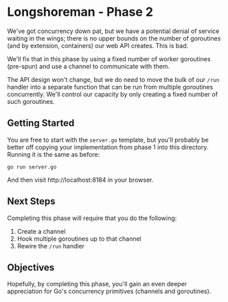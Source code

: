 Longshoreman - Phase 2
======================

We've got concurrency down pat, but we have a potential denial of
service waiting in the wings; there is no upper bounds on the
number of goroutines (and by extension, containers) our web API
creates.  This is bad.

We'll fix that in this phase by using a fixed number of worker
goroutines (pre-spun) and use a channel to communicate with them.

The API design won't change, but we do need to move the bulk of
our `/run` handler into a separate function that can be run from
multiple goroutines concurrently.  We'll control our capacity by
only creating a fixed number of such goroutines.

Getting Started
---------------

You are free to start with the `server.go` template, but you'll
probably be better off copying your implementation from phase 1
into this directory.  Running it is the same as before:

    go run server.go

And then visit http://localhost:8184 in your browser.

Next Steps
----------

Completing this phase will require that you do the following:

1. Create a channel
2. Hook multiple goroutines up to that channel
3. Rewire the `/run` handler

Objectives
----------

Hopefully, by completing this phase, you'll gain an even deeper
appreciation for Go's concurrency primitives (channels and
goroutines).
